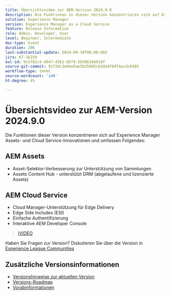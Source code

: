 ```yaml
---
title: Übersichtsvideo zur AEM-Version 2024.9.0
description: Die Funktionen in dieser Version konzentrieren sich auf Experience Manager Assets- und Cloud Service-Innovationen und umfassen Folgendes:AEM Assets - Asset-Selektor-Verbesserung zur Unterstützung von Sammlungen​ Assets Content Hub - Unterstützung für DRM (abgelaufene und lizenzierte Assets)​AEM Cloud Service - Cloud Manager-Unterstützung für Edge Delivery​ Edge Side Includes (ESI)​ Standardauthentifizierung​ Interactive AEM Developer Console
solution: Experience Manager
version: Experience Manager as a Cloud Service
feature: Release Information
role: Admin, Developer, User
level: Beginner, Intermediate
doc-type: Event
duration: 206
last-substantial-update: 2024-09-30T00:00:00Z
jira: KT-16259
exl-id: 9c5f82c4-d947-41b2-85f4-5b586346916f
source-git-commit: 91f20c3e9ee5ae5b259d5cb3da476974acdc6585
workflow-type: tm+mt
source-wordcount: '149'
ht-degree: 4%

---
```


# Übersichtsvideo zur AEM-Version 2024.9.0

Die Funktionen dieser Version konzentrieren sich auf Experience Manager Assets- und Cloud Service-Innovationen und umfassen Folgendes:

## AEM Assets

* Asset-Selektor-Verbesserung zur Unterstützung von Sammlungen&#x200B;
* Assets Content Hub - unterstützt DRM (abgelaufene und lizenzierte Assets)&#x200B;

## AEM Cloud Service

* Cloud Manager-Unterstützung für Edge Delivery&#x200B;
* Edge Side Includes (ESI)&#x200B;
* Einfache Authentifizierung&#x200B;
* Interaktive AEM Developer Console

>[!VIDEO](https://video.tv.adobe.com/v/3434847/?learn=on)

Haben Sie Fragen zur Version?  Diskutieren Sie über die Version in [Experience League Communities](https://adobe.ly/4eqofkS)

## Zusätzliche Versionsinformationen

* [Versionshinweise zur aktuellen Version](https://experienceleague.adobe.com/docs/experience-manager-cloud-service/content/release-notes/home.html?lang=de)
* [Versions-Roadmap](https://experienceleague.adobe.com/docs/experience-manager-release-information/aem-release-updates/update-releases-roadmap.html?lang=de)
* [Vorabinformationen](https://experienceleague.adobe.com/docs/experience-manager-cloud-service/content/release-notes/prerelease.html?lang=de)

